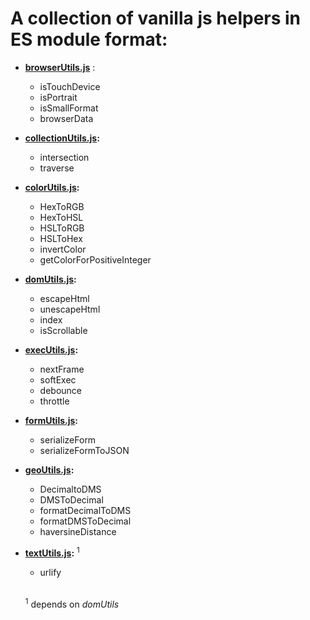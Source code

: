 # A collection of vanilla js helpers in ES module format:

- **[browserUtils.js](https://github.com/gpizzimenti/js-utils/blob/main/browserUtils.js)** :
  - isTouchDevice
  - isPortrait
  - isSmallFormat
  - browserData
- **[collectionUtils.js](https://github.com/gpizzimenti/js-utils/blob/main/collectionUtils.js):**
  - intersection
  - traverse
- **[colorUtils.js](https://github.com/gpizzimenti/js-utils/blob/main/colorUtils.js):**
  - HexToRGB
  - HexToHSL
  - HSLToRGB
  - HSLToHex
  - invertColor
  - getColorForPositiveInteger
- **[domUtils.js](https://github.com/gpizzimenti/js-utils/blob/main/domUtils.js):**
  - escapeHtml
  - unescapeHtml
  - index
  - isScrollable
- **[execUtils.js](https://github.com/gpizzimenti/js-utils/blob/main/execUtils.js):**
  - nextFrame
  - softExec
  - debounce
  - throttle
- **[formUtils.js](https://github.com/gpizzimenti/js-utils/blob/main/formUtils.js):**
  - serializeForm
  - serializeFormToJSON
- **[geoUtils.js](https://github.com/gpizzimenti/js-utils/blob/main/geoUtils.js):**
  - DecimaltoDMS
  - DMSToDecimal
  - formatDecimalToDMS
  - formatDMSToDecimal
  - haversineDistance
- **[textUtils.js](https://github.com/gpizzimenti/js-utils/blob/main/textUtils.js):** <sup>1</sup>

  - urlify

  \
  <sup>1</sup> depends on _domUtils_
